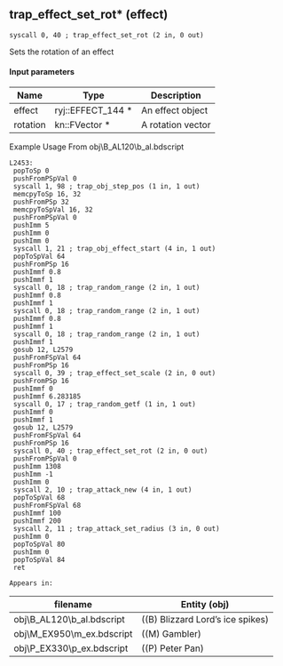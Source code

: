 ## trap_effect_set_rot* (effect)

`syscall 0, 40 ; trap_effect_set_rot (2 in, 0 out)`

Sets the rotation of an effect

#### Input parameters
| Name | Type | Description
|------|------|------------
| effect   | ryj::EFFECT_144 *   | An effect object
| rotation   | kn::FVector *   | A rotation vector


Example Usage From obj\B_AL120\b_al.bdscript
```plaintext
L2453:
 popToSp 0
 pushFromPSpVal 0
 syscall 1, 98 ; trap_obj_step_pos (1 in, 1 out)
 memcpyToSp 16, 32
 pushFromPSp 32
 memcpyToSpVal 16, 32
 pushFromPSpVal 0
 pushImm 5
 pushImm 0
 pushImm 0
 syscall 1, 21 ; trap_obj_effect_start (4 in, 1 out)
 popToSpVal 64
 pushFromPSp 16
 pushImmf 0.8
 pushImmf 1
 syscall 0, 18 ; trap_random_range (2 in, 1 out)
 pushImmf 0.8
 pushImmf 1
 syscall 0, 18 ; trap_random_range (2 in, 1 out)
 pushImmf 0.8
 pushImmf 1
 syscall 0, 18 ; trap_random_range (2 in, 1 out)
 pushImmf 1
 gosub 12, L2579
 pushFromFSpVal 64
 pushFromPSp 16
 syscall 0, 39 ; trap_effect_set_scale (2 in, 0 out)
 pushFromPSp 16
 pushImmf 0
 pushImmf 6.283185
 syscall 0, 17 ; trap_random_getf (1 in, 1 out)
 pushImmf 0
 pushImmf 1
 gosub 12, L2579
 pushFromFSpVal 64
 pushFromPSp 16
 syscall 0, 40 ; trap_effect_set_rot (2 in, 0 out)
 pushFromPSpVal 0
 pushImm 1308
 pushImm -1
 pushImm 0
 syscall 2, 10 ; trap_attack_new (4 in, 1 out)
 popToSpVal 68
 pushFromFSpVal 68
 pushImmf 100
 pushImmf 200
 syscall 2, 11 ; trap_attack_set_radius (3 in, 0 out)
 pushImm 0
 popToSpVal 80
 pushImm 0
 popToSpVal 84
 ret
```





	Appears in:
| filename | Entity (obj)
|----------|-------------
| obj\B_AL120\b_al.bdscript       | ((B) Blizzard Lord’s ice spikes)          
| obj\M_EX950\m_ex.bdscript       | ((M) Gambler)          
| obj\P_EX330\p_ex.bdscript       | ((P) Peter Pan)          



